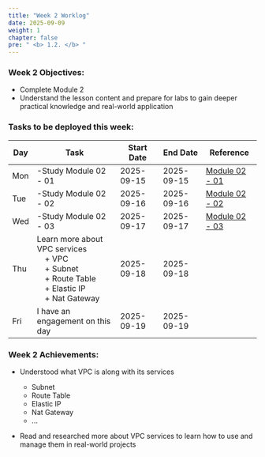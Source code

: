 ```yaml
---
title: "Week 2 Worklog"
date: 2025-09-09
weight: 1
chapter: false
pre: " <b> 1.2. </b> "
---
```


### Week 2 Objectives:

* Complete Module 2
* Understand the lesson content and prepare for labs to gain deeper practical knowledge and real-world application

### Tasks to be deployed this week:
| Day | Task                                                                                                                                     | Start Date | End Date   | Reference                                                                                                      |
| --- | ---------------------------------------------------------------------------------------------------------------------------------------- | ---------- | ---------- | -------------------------------------------------------------------------------------------------------------- |
| Mon | -Study Module 02 - 01                                                                                                                    | 2025-09-15 | 2025-09-15 | [Module 02 - 01](https://www.youtube.com/watch?v=O9Ac_vGHquM&list=PLahN4TLWtox2a3vElknwzU_urND8hLn1i&index=26) |
| Tue | -Study Module 02 - 02                                                                                                                    | 2025-09-16 | 2025-09-16 | [Module 02 - 02](https://www.youtube.com/watch?v=BPuD1l2hEQ4&list=PLahN4TLWtox2a3vElknwzU_urND8hLn1i&index=26) |
| Wed | -Study Module 02 - 03                                                                                                                    | 2025-09-17 | 2025-09-17 | [Module 02 - 03](https://www.youtube.com/watch?v=CXU8D3kyxIc&list=PLahN4TLWtox2a3vElknwzU_urND8hLn1i&index=27) |
| Thu | Learn more about VPC services <br>&emsp;+ VPC <br>&emsp;+ Subnet <br>&emsp;+ Route Table <br>&emsp;+ Elastic IP <br> &emsp;+ Nat Gateway | 2025-09-18 | 2025-09-18 |                                                                                                                |
| Fri | I have an engagement on this day                                                                                                         | 2025-09-19 | 2025-09-19 |                                                                                                                |

### Week 2 Achievements:

* Understood what VPC is along with its services
    * Subnet
    * Route Table
    * Elastic IP
    * Nat Gateway
    * ...

* Read and researched more about VPC services to learn how to use and manage them in real-world projects